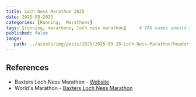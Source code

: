 ```yaml
---
title: Loch Ness Marathon 2025
date: 2025-09-2025
categories: [Running,  Marathons]
tags: [running, marathons, loch ness marathon]     # TAG names should always be lowercase
published: false
image:
   path: ../assets/img/posts/2025/2025-09-28-Loch-Ness-Marathon/header.webp
---
```




## References

* Baxters Loch Ness Marathon - [Website](https://www.lochnessmarathon.com/)
* World's Marathon - [Baxters Loch Ness Marathon](https://worldsmarathons.com/marathon/baxters-loch-ness-marathon-festival-of-running)
